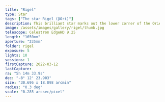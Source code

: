 ```yaml
---
title: "Rigel"
type: Star
tags: ["The star Rigel (βOri)"]
description: This brilliant star marks out the lower corner of the Orion constellation.
image: /assets/images/gallery/rigel/thumb.jpg
telescope: Celestron EdgeHD 9.25
length: "1650mm"
aperture: "235mm"
folder: rigel
exposure: 5
lights: 10
sessions: 1
firstCapture: 2022-03-12
lastCapture:
ra: "5h 14m 33.9s"
dec: "-8° 12' 23.903"
size: "30.696 x 18.898 arcmin"
radius: "0.3 deg"
scale: "0.285 arcsec/pixel"
---
```

